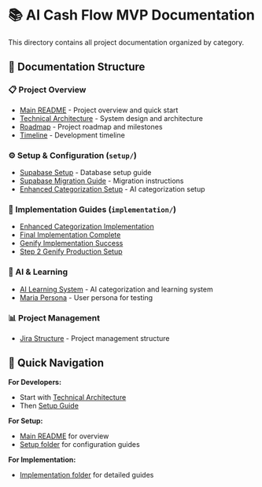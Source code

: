 # 📚 AI Cash Flow MVP Documentation

This directory contains all project documentation organized by category.

## 📁 Documentation Structure

### 📋 Project Overview
- [Main README](../README.md) - Project overview and quick start
- [Technical Architecture](technical_architecture.md) - System design and architecture
- [Roadmap](roadmap.md) - Project roadmap and milestones
- [Timeline](timeline.md) - Development timeline

### ⚙️ Setup & Configuration (`setup/`)
- [Supabase Setup](setup/SUPABASE_SETUP.md) - Database setup guide
- [Supabase Migration Guide](setup/SUPABASE_MIGRATION_GUIDE.md) - Migration instructions
- [Enhanced Categorization Setup](setup/ENHANCED_CATEGORIZATION_SETUP.md) - AI categorization setup

### 🚀 Implementation Guides (`implementation/`)
- [Enhanced Categorization Implementation](implementation/ENHANCED_CATEGORIZATION_IMPLEMENTATION.md)
- [Final Implementation Complete](implementation/FINAL_IMPLEMENTATION_COMPLETE.md)
- [Genify Implementation Success](implementation/GENIFY_IMPLEMENTATION_SUCCESS.md)
- [Step 2 Genify Production Setup](implementation/STEP_2_GENIFY_PRODUCTION_SETUP.md)

### 🤖 AI & Learning
- [AI Learning System](ai_learning_system.md) - AI categorization and learning system
- [Maria Persona](maria_persona.md) - User persona for testing

### 📊 Project Management
- [Jira Structure](jira_structure.md) - Project management structure

## 🎯 Quick Navigation

**For Developers:**
- Start with [Technical Architecture](technical_architecture.md)
- Then [Setup Guide](setup/SUPABASE_SETUP.md)

**For Setup:**
- [Main README](../README.md) for overview
- [Setup folder](setup/) for configuration guides

**For Implementation:**
- [Implementation folder](implementation/) for detailed guides 